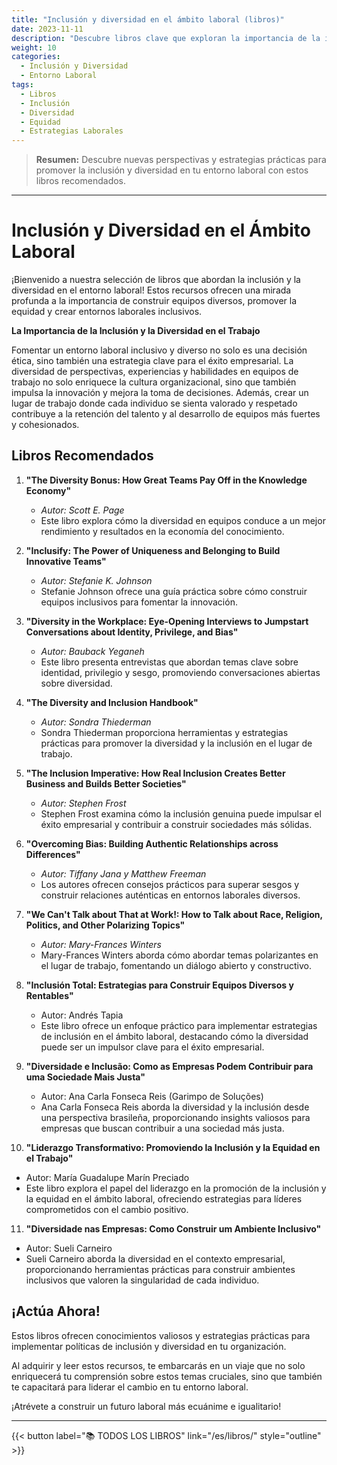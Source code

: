 ```yaml
---
title: "Inclusión y diversidad en el ámbito laboral (libros)"
date: 2023-11-11
description: "Descubre libros clave que exploran la importancia de la inclusión y diversidad en el entorno laboral, ofreciendo perspectivas y estrategias prácticas."
weight: 10
categories:
  - Inclusión y Diversidad
  - Entorno Laboral
tags:
  - Libros
  - Inclusión
  - Diversidad
  - Equidad
  - Estrategias Laborales
---
```


> **Resumen:** Descubre nuevas perspectivas y estrategias prácticas para promover la inclusión y diversidad en tu entorno laboral con estos libros recomendados.

---

# Inclusión y Diversidad en el Ámbito Laboral

¡Bienvenido a nuestra selección de libros que abordan la inclusión y la diversidad en el entorno laboral! Estos recursos ofrecen una mirada profunda a la importancia de construir equipos diversos, promover la equidad y crear entornos laborales inclusivos.


**La Importancia de la Inclusión y la Diversidad en el Trabajo**

Fomentar un entorno laboral inclusivo y diverso no solo es una decisión ética, sino también una estrategia clave para el éxito empresarial. La diversidad de perspectivas, experiencias y habilidades en equipos de trabajo no solo enriquece la cultura organizacional, sino que también impulsa la innovación y mejora la toma de decisiones. Además, crear un lugar de trabajo donde cada individuo se sienta valorado y respetado contribuye a la retención del talento y al desarrollo de equipos más fuertes y cohesionados.


## Libros Recomendados

1. **"The Diversity Bonus: How Great Teams Pay Off in the Knowledge Economy"**
   - *Autor: Scott E. Page*
   - Este libro explora cómo la diversidad en equipos conduce a un mejor rendimiento y resultados en la economía del conocimiento.

2. **"Inclusify: The Power of Uniqueness and Belonging to Build Innovative Teams"**
   - *Autor: Stefanie K. Johnson*
   - Stefanie Johnson ofrece una guía práctica sobre cómo construir equipos inclusivos para fomentar la innovación.

3. **"Diversity in the Workplace: Eye-Opening Interviews to Jumpstart Conversations about Identity, Privilege, and Bias"**
   - *Autor: Bauback Yeganeh*
   - Este libro presenta entrevistas que abordan temas clave sobre identidad, privilegio y sesgo, promoviendo conversaciones abiertas sobre diversidad.

4. **"The Diversity and Inclusion Handbook"**
   - *Autor: Sondra Thiederman*
   - Sondra Thiederman proporciona herramientas y estrategias prácticas para promover la diversidad y la inclusión en el lugar de trabajo.

5. **"The Inclusion Imperative: How Real Inclusion Creates Better Business and Builds Better Societies"**
   - *Autor: Stephen Frost*
   - Stephen Frost examina cómo la inclusión genuina puede impulsar el éxito empresarial y contribuir a construir sociedades más sólidas.

6. **"Overcoming Bias: Building Authentic Relationships across Differences"**
   - *Autor: Tiffany Jana y Matthew Freeman*
   - Los autores ofrecen consejos prácticos para superar sesgos y construir relaciones auténticas en entornos laborales diversos.

7. **"We Can't Talk about That at Work!: How to Talk about Race, Religion, Politics, and Other Polarizing Topics"**
   - *Autor: Mary-Frances Winters*
   - Mary-Frances Winters aborda cómo abordar temas polarizantes en el lugar de trabajo, fomentando un diálogo abierto y constructivo.

8. **"Inclusión Total: Estrategias para Construir Equipos Diversos y Rentables"**
   - Autor: Andrés Tapia
   - Este libro ofrece un enfoque práctico para implementar estrategias de inclusión en el ámbito laboral, destacando cómo la diversidad puede ser un impulsor clave para el éxito empresarial.

9. **"Diversidade e Inclusão: Como as Empresas Podem Contribuir para uma Sociedade Mais Justa"**
   - Autor: Ana Carla Fonseca Reis (Garimpo de Soluções)
   - Ana Carla Fonseca Reis aborda la diversidad y la inclusión desde una perspectiva brasileña, proporcionando insights valiosos para empresas que buscan contribuir a una sociedad más justa.

10. **"Liderazgo Transformativo: Promoviendo la Inclusión y la Equidad en el Trabajo"**
   - Autor: María Guadalupe Marín Preciado
   - Este libro explora el papel del liderazgo en la promoción de la inclusión y la equidad en el ámbito laboral, ofreciendo estrategias para líderes comprometidos con el cambio positivo.

11. **"Diversidade nas Empresas: Como Construir um Ambiente Inclusivo"**
   - Autor: Sueli Carneiro
   - Sueli Carneiro aborda la diversidad en el contexto empresarial, proporcionando herramientas prácticas para construir ambientes inclusivos que valoren la singularidad de cada individuo.


## ¡Actúa Ahora!

Estos libros ofrecen conocimientos valiosos y estrategias prácticas para implementar políticas de inclusión y diversidad en tu organización.

Al adquirir y leer estos recursos, te embarcarás en un viaje que no solo enriquecerá tu comprensión sobre estos temas cruciales, sino que también te capacitará para liderar el cambio en tu entorno laboral.

¡Atrévete a construir un futuro laboral más ecuánime e igualitario!


---

{{< button label="📚️ TODOS LOS LIBROS"    link="/es/libros/" style="outline" >}}
